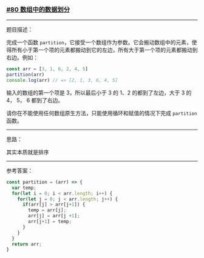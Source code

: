### [#80 数组中的数据划分](http://scriptoj.mangojuice.top/problems/80)

----
题目描述：

完成一个函数 `partition`，它接受一个数组作为参数。它会搬动数组中的元素，使得所有小于第一个项的元素都搬动到它的左边，所有大于第一个项的元素都搬动到右边。例如：

```js
const arr = [3, 1, 6, 2, 4, 5]
partition(arr)
console.log(arr) // => [2, 1, 3, 6, 4, 5]
```

输入的数组的第一个项是 3，所以最后小于 3 的 1、2 的都到了左边，大于 3 的 4， 5， 6 都到了右边。

请你在不能使用任何数组原生方法，只能使用循环和赋值的情况下完成 `partition` 函数。

----
思路：

其实本质就是排序

----
参考答案：

```js
const partition = (arr) => {
  var temp;
  for(let i = 0; i < arr.length; i++) {
    for(let j = 0; j < arr.length; j++) {
      if(arr[j] > arr[j+1]) {
        temp = arr[j];
        arr[j] = arr[j +1];
        arr[j+1] = temp;
      }
    }
  }
  return arr;
}
```
